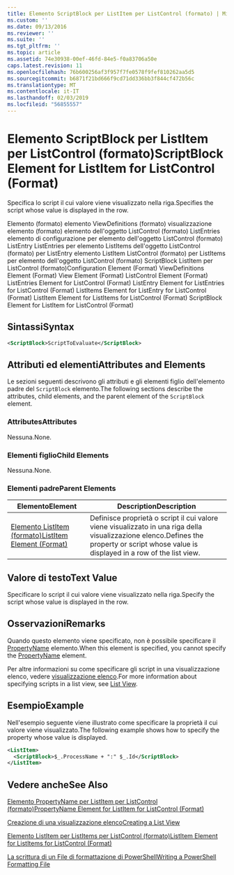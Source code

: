 ```yaml
---
title: Elemento ScriptBlock per ListItem per ListControl (formato) | Microsoft Docs
ms.custom: ''
ms.date: 09/13/2016
ms.reviewer: ''
ms.suite: ''
ms.tgt_pltfrm: ''
ms.topic: article
ms.assetid: 74e30938-00ef-46fd-84e5-f0a83706a50e
caps.latest.revision: 11
ms.openlocfilehash: 76b600256af3f957f7fe0578f9fef810262aa5d5
ms.sourcegitcommit: b6871f21bd666f9cd71dd336bb3f844cf472b56c
ms.translationtype: MT
ms.contentlocale: it-IT
ms.lasthandoff: 02/03/2019
ms.locfileid: "56855557"
---
```

# <a name="scriptblock-element-for-listitem-for-listcontrol-format"></a><span data-ttu-id="71653-102">Elemento ScriptBlock per ListItem per ListControl (formato)</span><span class="sxs-lookup"><span data-stu-id="71653-102">ScriptBlock Element for ListItem for ListControl (Format)</span></span>

<span data-ttu-id="71653-103">Specifica lo script il cui valore viene visualizzato nella riga.</span><span class="sxs-lookup"><span data-stu-id="71653-103">Specifies the script whose value is displayed in the row.</span></span>

<span data-ttu-id="71653-104">Elemento (formato) elemento ViewDefinitions (formato) visualizzazione elemento (formato) elemento dell'oggetto ListControl (formato) ListEntries elemento di configurazione per elemento dell'oggetto ListControl (formato) ListEntry ListEntries per elemento ListItems dell'oggetto ListControl (formato) per ListEntry elemento ListItem ListControl (formato) per ListItems per elemento dell'oggetto ListControl (formato) ScriptBlock ListItem per ListControl (formato)</span><span class="sxs-lookup"><span data-stu-id="71653-104">Configuration Element (Format) ViewDefinitions Element (Format) View Element (Format) ListControl Element (Format) ListEntries Element for ListControl (Format) ListEntry Element for ListEntries for ListControl (Format) ListItems Element for ListEntry for ListControl (Format) ListItem Element for ListItems for ListControl (Format) ScriptBlock Element for ListItem for ListControl (Format)</span></span>

## <a name="syntax"></a><span data-ttu-id="71653-105">Sintassi</span><span class="sxs-lookup"><span data-stu-id="71653-105">Syntax</span></span>

```xml
<ScriptBlock>ScriptToEvaluate</ScriptBlock>
```

## <a name="attributes-and-elements"></a><span data-ttu-id="71653-106">Attributi ed elementi</span><span class="sxs-lookup"><span data-stu-id="71653-106">Attributes and Elements</span></span>

<span data-ttu-id="71653-107">Le sezioni seguenti descrivono gli attributi e gli elementi figlio dell'elemento padre del `ScriptBlock` elemento.</span><span class="sxs-lookup"><span data-stu-id="71653-107">The following sections describe the attributes, child elements, and the parent element of the `ScriptBlock` element.</span></span>

### <a name="attributes"></a><span data-ttu-id="71653-108">Attributes</span><span class="sxs-lookup"><span data-stu-id="71653-108">Attributes</span></span>

<span data-ttu-id="71653-109">Nessuna.</span><span class="sxs-lookup"><span data-stu-id="71653-109">None.</span></span>

### <a name="child-elements"></a><span data-ttu-id="71653-110">Elementi figlio</span><span class="sxs-lookup"><span data-stu-id="71653-110">Child Elements</span></span>

<span data-ttu-id="71653-111">Nessuna.</span><span class="sxs-lookup"><span data-stu-id="71653-111">None.</span></span>

### <a name="parent-elements"></a><span data-ttu-id="71653-112">Elementi padre</span><span class="sxs-lookup"><span data-stu-id="71653-112">Parent Elements</span></span>

|<span data-ttu-id="71653-113">Elemento</span><span class="sxs-lookup"><span data-stu-id="71653-113">Element</span></span>|<span data-ttu-id="71653-114">Description</span><span class="sxs-lookup"><span data-stu-id="71653-114">Description</span></span>|
|-------------|-----------------|
|[<span data-ttu-id="71653-115">Elemento ListItem (formato)</span><span class="sxs-lookup"><span data-stu-id="71653-115">ListItem Element (Format)</span></span>](./listitem-element-for-listitems-for-listcontrol-format.md)|<span data-ttu-id="71653-116">Definisce proprietà o script il cui valore viene visualizzato in una riga della visualizzazione elenco.</span><span class="sxs-lookup"><span data-stu-id="71653-116">Defines the property or script whose value is displayed in a row of the list view.</span></span>|

## <a name="text-value"></a><span data-ttu-id="71653-117">Valore di testo</span><span class="sxs-lookup"><span data-stu-id="71653-117">Text Value</span></span>

<span data-ttu-id="71653-118">Specificare lo script il cui valore viene visualizzato nella riga.</span><span class="sxs-lookup"><span data-stu-id="71653-118">Specify the script whose value is displayed in the row.</span></span>

## <a name="remarks"></a><span data-ttu-id="71653-119">Osservazioni</span><span class="sxs-lookup"><span data-stu-id="71653-119">Remarks</span></span>

<span data-ttu-id="71653-120">Quando questo elemento viene specificato, non è possibile specificare il [PropertyName](./propertyname-element-for-listitem-for-listcontrol-format.md) elemento.</span><span class="sxs-lookup"><span data-stu-id="71653-120">When this element is specified, you cannot specify the [PropertyName](./propertyname-element-for-listitem-for-listcontrol-format.md) element.</span></span>

<span data-ttu-id="71653-121">Per altre informazioni su come specificare gli script in una visualizzazione elenco, vedere [visualizzazione elenco](./creating-a-list-view.md).</span><span class="sxs-lookup"><span data-stu-id="71653-121">For more information about specifying scripts in a list view, see [List View](./creating-a-list-view.md).</span></span>

## <a name="example"></a><span data-ttu-id="71653-122">Esempio</span><span class="sxs-lookup"><span data-stu-id="71653-122">Example</span></span>

<span data-ttu-id="71653-123">Nell'esempio seguente viene illustrato come specificare la proprietà il cui valore viene visualizzato.</span><span class="sxs-lookup"><span data-stu-id="71653-123">The following example shows how to specify the property whose value is displayed.</span></span>

```xml
<ListItem>
  <ScriptBlock>$_.ProcessName + ":" $_.Id</ScriptBlock>
</ListItem>

```

## <a name="see-also"></a><span data-ttu-id="71653-124">Vedere anche</span><span class="sxs-lookup"><span data-stu-id="71653-124">See Also</span></span>

[<span data-ttu-id="71653-125">Elemento PropertyName per ListItem per ListControl (formato)</span><span class="sxs-lookup"><span data-stu-id="71653-125">PropertyName Element for ListItem for ListControl (Format)</span></span>](./propertyname-element-for-listitem-for-listcontrol-format.md)

[<span data-ttu-id="71653-126">Creazione di una visualizzazione elenco</span><span class="sxs-lookup"><span data-stu-id="71653-126">Creating a List View</span></span>](./creating-a-list-view.md)

[<span data-ttu-id="71653-127">Elemento ListItem per ListItems per ListControl (formato)</span><span class="sxs-lookup"><span data-stu-id="71653-127">ListItem Element for ListItems for ListControl (Format)</span></span>](./listitem-element-for-listitems-for-listcontrol-format.md)

[<span data-ttu-id="71653-128">La scrittura di un File di formattazione di PowerShell</span><span class="sxs-lookup"><span data-stu-id="71653-128">Writing a PowerShell Formatting File</span></span>](./writing-a-powershell-formatting-file.md)
